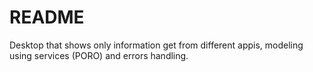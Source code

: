 # README

Desktop that shows only information get from different appis, modeling using services (PORO) and errors handling.

